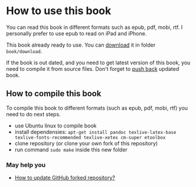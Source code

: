 How to use this book
====================

You can read this book in different formats such as epub, pdf, mobi, rtf. I personally prefer to use epub to read on iPad and iPhone.

This book already ready to use. You can [download](https://github.com/1st/backbone-nodejs-book/book) it in folder `book/download`.

If the book is out dated, and you need to get latest version of this book, you need to compile it from source files. Don't forget to [push back](https://help.github.com/articles/creating-a-pull-request) updated book.


How to compile this book
--------------------

To compile this book to different formats (such as epub, pdf, mobi, rtf) you need to do next steps.

 * use Ubuntu linux to compile book
 * install dependensies: `apt-get install pandoc texlive-latex-base texlive-fonts-recommended texlive-xetex cm-super etoolbox`
 * clone repository (or clone your own fork of this repository)
 * run command `sudo make` inside this new folder


### May help you

 * [How to update GitHub forked repository?](http://stackoverflow.com/questions/7244321/how-to-update-github-forked-repository)